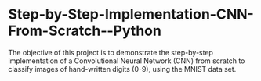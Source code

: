 # Step-by-Step-Implementation-CNN-From-Scratch--Python
The objective of this project is to demonstrate the step-by-step implementation of a Convolutional Neural Network (CNN) from scratch to classify images of hand-written digits (0-9), using the MNIST data set.

